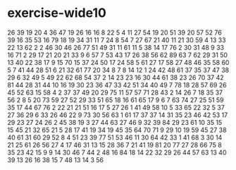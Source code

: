 # exercise-wide10
26
39
19
20
4
36
47
19
26
16
16
8
22
5
4
11
27
54
19
20
51
39
20
57
52
76
39
16
35
53
16
79
18
19
34
31
11
7
24
8
54
7
27
67
21
40
11
21
30
59
4
13
33
22
13
62
2
2
46
30
46
26
77
51
49
31
11
61
11
5
38
14
17
76
2
30
31
48
9
33
16
71
2
29
17
21
20
21
33
9
6
57
7
53
43
17
26
38
56
62
89
63
7
62
29
31
50
13
40
22
38
17
9
15
70
15
37
24
50
17
24
58
5
61
27
17
58
27
48
46
35
58
60
5
7
41
44
28
51
6
21
32
61
77
20
34
8
7
8
14
12
1
24
42
48
61
37
35
37
47
38
29
6
32
49
5
49
22
62
68
54
37
2
14
23
23
16
30
44
61
38
23
26
70
37
42
81
44
28
31
44
10
16
19
30
23
36
47
33
42
51
34
40
49
7
78
18
28
57
69
26
45
52
63
15
58
4
2
37
37
49
20
29
75
11
57
57
71
28
43
2
14
26
7
18
35
37
56
2
8
5
20
73
59
27
52
29
33
51
65
18
16
61
65
17
9
6
7
63
74
27
25
51
59
35
17
44
67
76
2
22
21
21
51
16
17
5
27
26
1
41
49
58
10
5
33
65
22
32
5
37
27
36
29
6
33
26
46
22
9
73
30
56
63
1
61
17
37
37
14
31
35
23
46
42
53
17
29
23
27
24
26
2
45
38
19
3
27
44
63
27
46
9
32
39
84
29
23
61
10
35
15
15
45
21
32
65
21
5
28
17
41
19
34
19
45
35
64
70
71
9
29
10
19
59
45
27
38
40
61
31
60
29
52
8
4
51
23
39
77
51
53
46
11
30
64
42
33
1
41
68
3
30
14
21
25
61
26
56
27
4
17
46
31
13
15
28
36
7
21
41
19
81
20
77
27
28
66
75
8
35
23
42
15
9
9
14
30
46
7
44
2
48
16
84
18
14
22
32
29
26
44
57
63
13
40
39
13
26
16
38
15
7
48
13
14
3
56
